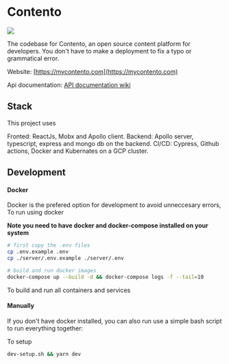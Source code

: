 # Contento

![](https://github.com/marvinkome/contento/workflows/Client%20CI/CD/badge.svg?master)

The codebase for Contento, an open source content platform for developers. You don't have to make a
deployment to fix a typo or grammatical error.

Website: [https://mycontento.com](https://mycontento.com)

Api documentation: [API documentation wiki](https://github.com/marvinkome/contento/wiki/Contento-API)

## Stack

This project uses

Fronted: ReactJs, Mobx and Apollo client.
Backend: Apollo server, typescript, express and mongo db on the backend.
CI/CD: Cypress, Github actions, Docker and Kubernates on a GCP cluster.

## Development

#### Docker

Docker is the prefered option for development to avoid unneccesary errors, To run using docker

**Note you need to have docker and docker-compose installed on your system**

```bash
# first copy the .env files
cp .env.example .env
cp ./server/.env.example ./server/.env

# build and run docker images
docker-compose up --build -d && docker-compose logs -f --tail=10
```

To build and run all containers and services

#### Manually

If you don't have docker installed, you can also run use a simple bash script to run everything together:

To setup

```bash
dev-setup.sh && yarn dev
```
